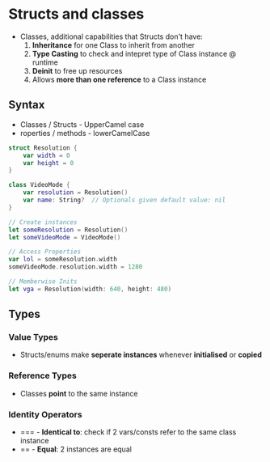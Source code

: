 # Structs and classes
* Classes, additional capabilities that Structs don't have:
	1. **Inheritance** for one Class to inherit from another
	2. **Type Casting** to check and intepret type of Class instance @ runtime
	3. **Deinit** to free up resources
	4. Allows **more than one reference** to a Class instance



## Syntax 

* Classes / Structs - UpperCamel case
* roperties / methods - lowerCamelCase
```swift
struct Resolution { 
	var width = 0 
	var height = 0 
} 

class VideoMode { 
	var resolution = Resolution() 
	var name: String?  // Optionals given default value: nil
}

// Create instances
let someResolution = Resolution() 
let someVideoMode = VideoMode() 

// Access Properties
var lol = someResolution.width
someVideoMode.resolution.width = 1280

// Memberwise Inits
let vga = Resolution(width: 640, height: 480)
```



## Types

### Value Types

* Structs/enums make **seperate instances** whenever **initialised** or **copied**

### Reference Types
* Classes **point** to the same instance

### Identity Operators
* === - **Identical to**: check if 2 vars/consts refer to the same class instance
* == - **Equal**: 2 instances are equal

